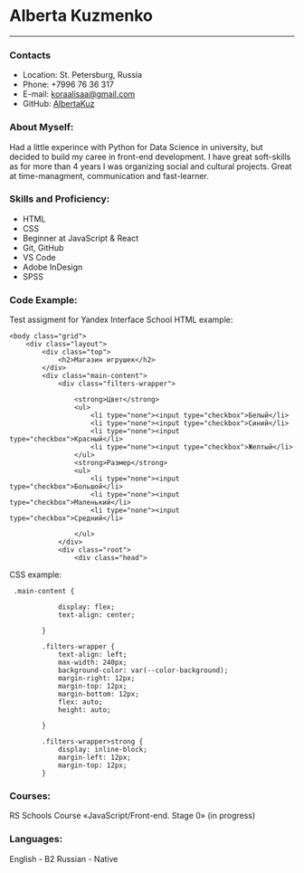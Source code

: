 # Alberta Kuzmenko
---
### Contacts
* Location: St. Petersburg, Russia
* Phone: +7996 76 36 317 
* E-mail: koraalisaa@gmail.com
* GitHub: [AlbertaKuz](https://github.com/AlbertaKuz)


### About Myself:
Had a little experince with Python for Data Science in university, but decided to build my caree in front-end development. 
I have great soft-skills as for more than 4 years I was organizing social and cultural projects. 
Great at time-managment, communication and fast-learner.


### Skills and Proficiency:
* HTML
* CSS
* Beginner at JavaScript & React
* Git, GitHub
* VS Code
* Adobe InDesign
* SPSS


### Code Example:
Test assigment for Yandex Interface School
HTML example:
```
<body class="grid">
    <div class="layout">
        <div class="top">
            <h2>Магазин игрушек</h2>
        </div>
        <div class="main-content">
            <div class="filters-wrapper">

                <strong>Цвет</strong>
                <ul>
                    <li type="none"><input type="checkbox">Белый</li>
                    <li type="none"><input type="checkbox">Синий</li>
                    <li type="none"><input type="checkbox">Красный</li>
                    <li type="none"><input type="checkbox">Желтый</li>
                </ul>
                <strong>Размер</strong>
                <ul>
                    <li type="none"><input type="checkbox">Большой</li>
                    <li type="none"><input type="checkbox">Маленький</li>
                    <li type="none"><input type="checkbox">Средний</li>

                </ul>
            </div>
            <div class="root">
                <div class="head">
```
CSS example:
```
 .main-content {

            display: flex;
            text-align: center;

        }

        .filters-wrapper {
            text-align: left;
            max-width: 240px;
            background-color: var(--color-background);
            margin-right: 12px;
            margin-top: 12px;
            margin-bottom: 12px;
            flex: auto;
            height: auto;

        }

        .filters-wrapper>strong {
            display: inline-block;
            margin-left: 12px;
            margin-top: 12px;
        }
```


### Courses:
RS Schools Course «JavaScript/Front-end. Stage 0» (in progress)


### Languages:
English - B2
Russian - Native